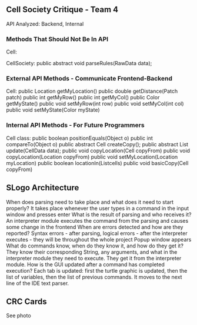 ## Cell Society Critique - Team 4
API Analyzed: Backend, Internal

### Methods That Should Not Be In API
Cell:
	
CellSociety:
	public abstract void parseRules(RawData data);

### External API Methods - Communicate Frontend-Backend
Cell:
	public Location getMyLocation()
 	public double getDistance(Patch patch)
	public int getMyRow() 
	public int getMyCol() 
public Color getMyState() 
	public void setMyRow(int row) 
	public void setMyCol(int col) 
	public void setMyState(Color myState)

### Internal API Methods - For Future Programmers
Cell class:
public boolean positionEquals(Object o)
public int compareTo(Object o) 
	public abstract Cell createCopy();
	public abstract List<Cell> update(CellData data);
	public void copyLocation(Cell copyFrom)
	public void copyLocation(Location copyFrom)
	public void setMyLocation(Location myLocation) 
	public <T extends Cell>boolean locationIn(List<T>cells)
	public void basicCopy(Cell copyFrom)

## SLogo Architecture
When does parsing need to take place and what does it need to start properly?
	It takes place whenever the user types in a command in the input window and presses enter
What is the result of parsing and who receives it?
	An interpreter module executes the command from the parsing and causes some change in the frontend
When are errors detected and how are they reported?
	Syntax errors - after parsing, logical errors - after the interpreter executes - they will be throughout the whole project
	Popup window appears
What do commands know, when do they know it, and how do they get it?
	They know their corresponding String, any arguments, and what in the interpreter module they need to execute. They get it from the interpreter module.
How is the GUI updated after a command has completed execution?
	Each tab is updated: first the turtle graphic is updated, then the list of variables, then the list of previous commands. It moves to the next line of the IDE text parser.

## CRC Cards
See photo
